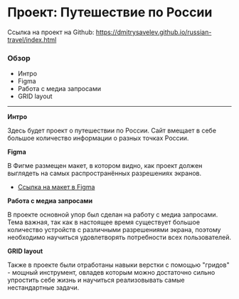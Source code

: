 # Проект: Путешествие по России

Ссылка на проект на Github: https://dmitrysavelev.github.io/russian-travel/index.html

### Обзор

* Интро
* Figma
* Работа с медиа запросами
* GRID layout

---

**Интро**

Здесь будет проект о путешествии по России.
Сайт вмещает в себе большое количество информации о разных точках России.

**Figma**

В Фигме размещен макет, в котором видно, как проект должен выглядеть на самых распространённых разрешениях экранов.
* [Ссылка на макет в Figma](https://www.figma.com/file/5S2WSbEFL6awjVWJ0NWL8Q/Sprint-3_-Russia-_-desktop-mobile?node-id=28503%3A0)

**Работа с медиа запросами**

В проекте основной упор был сделан на работу с медиа запросами. Тема важная, так как в настоящее время существует большое количество устройств с различными разрешениями экрана, поэтому необходимо научиться удовлетворять потребности всех пользователей.

**GRID layout**

Также в проекте были отработаны навыки верстки с помощью "гридов" - мощный инструмент, овладев которым можно достаточно сильно упростить себе жизнь и научиться реализовывать самые нестандартные задачи.


